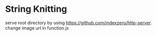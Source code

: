 # String Knitting

serve root directory by using <https://github.com/indexzero/http-server>. change image url in function.js
